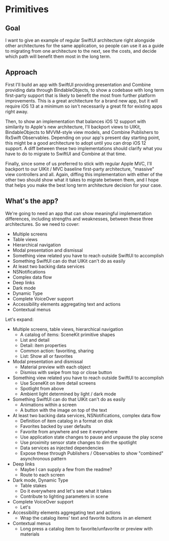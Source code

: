 # Primitives

## Goal

I want to give an example of regular SwiftUI architecture right alongside other architectures for the same application, so people can use it as a guide to migrating from one architecture to the next, see the costs, and decide which path will benefit them most in the long term.

## Approach

First I'll build an app with SwiftUI providing presentation and Combine providing data through BindableObjects, to show a codebase with long term first-party support that is likely to benefit the most from further platform improvements. This is a great architecture for a brand new app, but it will require iOS 13 at a minimum so isn't necessarily a great fit for existing apps right away.

Then, to show an implementation that balances iOS 12 support with similarity to Apple's new architecture, I'll backport views to UIKit, BindableObjects to MVVM-style view models, and Combine Publishers to RxSwift Observables. Depending on your app's present day starting point, this might be a good architecture to adopt until you can drop iOS 12 support. A diff between these two implementations should clarify what you have to do to migrate to SwiftUI and Combine at that time.

Finally, since some of us preferred to stick with regular Apple MVC, I'll backport to our UIKit / MVC baseline first-party architecture, "massive" view controllers and all. Again, diffing this implementation with either of the other two should show what it takes to migrate between them, and I hope that helps you make the best long term architecture decision for your case.

## What's the app?

We're going to need an app that can show meaningful implementation differences, including strengths and weaknesses, between these three architectures. So we need to cover:

- Multiple screens
- Table views
- Hierarchical navigation
- Modal presentation and dismissal
- Something view related you have to reach outside SwiftUI to accomplish
- Something SwiftUI can do that UIKit can't do as easily
- At least two backing data services
- NSNotifications
- Complex data flow
- Deep links
- Dark mode
- Dynamic Type
- Complete VoiceOver support
- Accessibility elements aggregating text and actions
- Contextual menus

Let's expand:

- Multiple screens, table views, hierarchical navigation
    - A catalog of items: SceneKit primitive shapes
    - List and detail
    - Detail: item properties
    - Common action: favoriting, sharing
    - List: Show all or favorites
- Modal presentation and dismissal
    - Material preview with each object
    - Dismiss with swipe from top or close button
- Something view related you have to reach outside SwiftUI to accomplish
    - Use SceneKit on item detail screens
    - Spotlight from above
    - Ambient light determined by light / dark mode
- Something SwiftUI can do that UIKit can't do as easily
    - Animations within a screen
    - A button with the image on top of the text
- At least two backing data services, NSNotifications, complex data flow
    - Definition of item catalog in a format on disk
    - Favorites backed by user defaults
    - Favorite from anywhere and see it everywhere
    - Use application state changes to pause and unpause the play scene
    - Use proximity sensor state changes to dim the spotlight
    - Data services as injected dependencies
    - Expose these through Publishers / Observables to show "combined" asynchronous pattern
- Deep links
    - Maybe I can supply a few from the readme?
    - Route to each screen
- Dark mode, Dynamic Type
    - Table stakes
    - Do it everywhere and let's see what it takes
    - Contribute to lighting parameters in scene
- Complete VoiceOver support
    - Let's 
- Accessibility elements aggregating text and actions
    - Wrap the catalog items' text and favorite buttons in an element
- Contextual menus
    - Long press a catalog item to favorite/unfavorite or preview with materials

